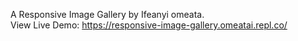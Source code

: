 A Responsive Image Gallery by Ifeanyi omeata. <br>
View Live Demo: https://responsive-image-gallery.omeatai.repl.co/ 
